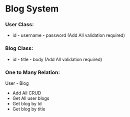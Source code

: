 # Blog System

### User Class:
- id - username - password (Add All validation required)

### Blog Class:
- id - title - body (Add All validation required)

### One to Many Relation:

User - Blog


- Add All CRUD 
- Get All user blogs
- Get blog by Id
- Get blog by title




